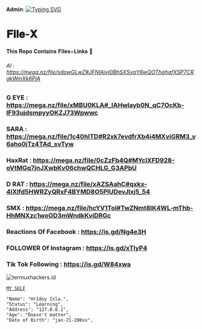 𝐀𝐝𝐦𝐢𝐧:
<a href="https://git.io/typing-svg"><img src="https://readme-typing-svg.herokuapp.com?font=Fira+Code&weight=700&size=30&pause=1000&color=00F711FF&width=460&height=70&lines=USEFULL+CRACKED+APKS" alt="Typing SVG" /></a>
# 𝐅𝐢𝐥𝐞-𝐗 
𝐓𝐡𝐢𝐬 𝐑𝐞𝐩𝐨 𝐂𝐨𝐧𝐭𝐚𝐢𝐧𝐬 𝐅𝐢𝐥𝐞𝐬+𝐋𝐢𝐧𝐤𝐬 📑

###### AI : https://mega.nz/file/sdowGLwZ#JFNIAivI0BhSXSyqY6wQOThqhqfXSP7CRgkWmXk6PiA



### G EYE : https://mega.nz/file/xMBU0KLA#_IAHwlayb0N_qC7OcKb-IF93ujdsmpyyOKZJ73Wpwwc


### SARA : https://mega.nz/file/1c40hITD#R2xk7evdfrXb4i4MXviGRM3_v6aho0jTz4TAd_svTyw


### HaxRat : https://mega.nz/file/0cZzFb4Q#MYclXFD928-oVtMGq7jnJXwbKv06chwQCHLG_G3APbU


### D RAT : https://mega.nz/file/xAZSAahC#qxkx-4IXIfd5HWRZyQRxF4BYMD8O5PlUDevJlxj5_54


### SMX : https://mega.nz/file/hcYV1ToI#TwZNmt8IK4WL-mThb-HhMNXzc1woOD3mWndkKviDRGc


### Reactions Of Facebook : https://is.gd/Ng4e3H

### FOLLOWER Of Instagram : https://is.gd/xTlyP4

### Tik Tok Following : https://is.gd/W84xwa


<p align=left> <img src=https://komarev.com/ghpvc/?username=termuxhackers-id alt=termuxhackers.id /> </p>

[`MY SELF`](https://github.com/h4x3r1)

```
"Name": "Hr1doy Isla.",
"Status": "Learning",
"Address": "127.0.0.1",
"Age": "Doesn't matter",
"Date of Birth": "jan-21-200xx",
   
```
